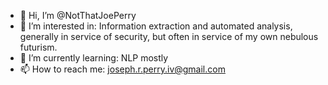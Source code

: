 - 👋 Hi, I’m @NotThatJoePerry
- 👀 I’m interested in: Information extraction and automated analysis, generally in service of security, but often in service of my own nebulous futurism.
- 🌱 I’m currently learning: NLP mostly
- 📫 How to reach me: joseph.r.perry.iv@gmail.com

<!---
NotThatJoePerry/NotThatJoePerry is a ✨ special ✨ repository because its `README.md` (this file) appears on your GitHub profile.
You can click the Preview link to take a look at your changes.
--->
